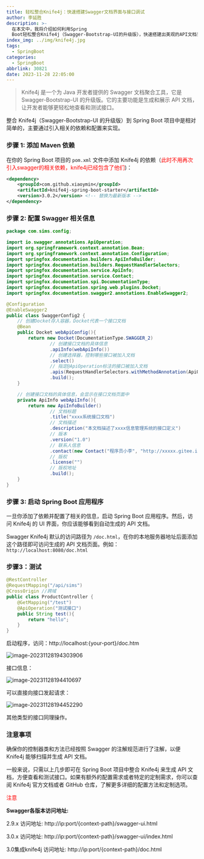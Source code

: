 ```yaml
---
title: 轻松整合Knife4j：快速搭建Swagger文档界面与接口调试
author: 李延胜
description: >-
  在本文中，我将介绍如何利用Spring
  Boot轻松整合Knife4j（Swagger-Bootstrap-UI的升级版），快速搭建出美观的API文档界面。通过这个过程，你将学会配置Knife4j，自动生成API文档，并且掌握在可视化界面中进行接口调试的方法，为你的项目增添便捷性与可维护性。
index_img: ../img/knife4j.jpg
tags:
  - SpringBoot
categories:
  - SpringBoot
abbrlink: 30821
date: 2023-11-28 22:05:00
---
```

> Knife4j 是一个为 Java 开发者提供的 Swagger 文档聚合工具，它是 Swagger-Bootstrap-UI 的升级版。它的主要功能是生成和展示 API 文档，让开发者能够更轻松地查看和测试接口。

整合 Knife4j（Swagger-Bootstrap-UI 的升级版）到 Spring Boot 项目中是相对简单的，主要通过引入相关的依赖和配置来实现。

### 步骤 1: 添加 Maven 依赖

在你的 Spring Boot 项目的 `pom.xml` 文件中添加 Knife4j 的依赖（<font color='red'>此时不用再次引入swagger的相关依赖，knife4j已经包含了他们</font>)：

```xml
<dependency>
    <groupId>com.github.xiaoymin</groupId>
    <artifactId>knife4j-spring-boot-starter</artifactId>
    <version>3.0.2</version> <!-- 替换为最新版本 -->
</dependency>
```

### 步骤 2: 配置 Swagger 相关信息

```java
package com.sims.config;

import io.swagger.annotations.ApiOperation;
import org.springframework.context.annotation.Bean;
import org.springframework.context.annotation.Configuration;
import springfox.documentation.builders.ApiInfoBuilder;
import springfox.documentation.builders.RequestHandlerSelectors;
import springfox.documentation.service.ApiInfo;
import springfox.documentation.service.Contact;
import springfox.documentation.spi.DocumentationType;
import springfox.documentation.spring.web.plugins.Docket;
import springfox.documentation.swagger2.annotations.EnableSwagger2;

@Configuration
@EnableSwagger2
public class SwaggerConfig2 {
    // 创建Docket存入容器，Docket代表一个接口文档
    @Bean
    public Docket webApiConfig(){
        return new Docket(DocumentationType.SWAGGER_2)
                // 创建接口文档的具体信息
                .apiInfo(webApiInfo())
                // 创建选择器，控制哪些接口被加入文档
                .select()
                // 指定@ApiOperation标注的接口被加入文档
                .apis(RequestHandlerSelectors.withMethodAnnotation(ApiOperation.class))
                .build();
    }

    // 创建接口文档的具体信息，会显示在接口文档页面中
    private ApiInfo webApiInfo(){
        return new ApiInfoBuilder()
                // 文档标题
                .title("xxxx系统接口文档")
                // 文档描述
                .description("本文档描述了xxxx信息管理系统的接口定义")
                // 版本
                .version("1.0")
                // 联系人信息
                .contact(new Contact("程序员小李", "http://xxxxx.gitee.io", "xxxx@163.com"))
                // 版权
                .license("")
                // 版权地址
                .build();
    }
}
```

### 步骤 3: 启动 Spring Boot 应用程序

一旦你添加了依赖并配置了相关的信息，启动 Spring Boot 应用程序。然后，访问 Knife4j 的 UI 界面，你应该能够看到自动生成的 API 文档。

Swagger Knife4j 默认的访问路径为 `/doc.html`，在你的本地服务器地址后面添加这个路径即可访问生成的 API 文档页面。例如：`http://localhost:8080/doc.html`

### 步骤3：测试

```java
@RestController
@RequestMapping("/api/sims")
@CrossOrigin //跨域
public class ProductController {
    @GetMapping("/test")
    @ApiOperation("测试接口")
    public String test(){
        return "hello";
    }
}
```

启动程序，访问：http://localhost:{your-port}/doc.htm

![image-20231128194303906](http://liyansheng.top/typora/image-20231128194303906.png)

接口信息：

![image-20231128194410697](http://liyansheng.top/typora/image-20231128194410697.png)

可以直接向接口发起请求：

![image-20231128194452290](http://liyansheng.top/typora/image-20231128194452290.png)

其他类型的接口同理操作。

### 注意事项

确保你的控制器类和方法已经按照 Swagger 的注解规范进行了注解，以便 Knife4j 能够扫描并生成 API 文档。

一般来说，只需以上几步即可在 Spring Boot 项目中整合 Knife4j 来生成 API 文档，方便查看和测试接口。如果有额外的配置需求或者特定的定制需求，你可以查阅 Knife4j 官方文档或者 GitHub 仓库，了解更多详细的配置方法和定制选项。

<font color='red'>注意</font>

**Swagger各版本访问地址:**

2.9.x 访问地址:
http://ip:port/{context-path}/swagger-ui.html

3.0.x 访问地址:
http://ip:port/{context-path}/swagger-ui/index.html

3.0集成knife4j 访问地址:
http://ip:port/{context-path}/doc.html